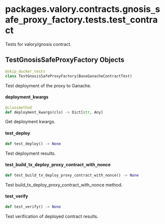 <a id="packages.valory.contracts.gnosis_safe_proxy_factory.tests.test_contract"></a>

# packages.valory.contracts.gnosis`_`safe`_`proxy`_`factory.tests.test`_`contract

Tests for valory/gnosis contract.

<a id="packages.valory.contracts.gnosis_safe_proxy_factory.tests.test_contract.TestGnosisSafeProxyFactory"></a>

## TestGnosisSafeProxyFactory Objects

```python
@skip_docker_tests
class TestGnosisSafeProxyFactory(BaseGanacheContractTest)
```

Test deployment of the proxy to Ganache.

<a id="packages.valory.contracts.gnosis_safe_proxy_factory.tests.test_contract.TestGnosisSafeProxyFactory.deployment_kwargs"></a>

#### deployment`_`kwargs

```python
@classmethod
def deployment_kwargs(cls) -> Dict[str, Any]
```

Get deployment kwargs.

<a id="packages.valory.contracts.gnosis_safe_proxy_factory.tests.test_contract.TestGnosisSafeProxyFactory.test_deploy"></a>

#### test`_`deploy

```python
def test_deploy() -> None
```

Test deployment results.

<a id="packages.valory.contracts.gnosis_safe_proxy_factory.tests.test_contract.TestGnosisSafeProxyFactory.test_build_tx_deploy_proxy_contract_with_nonce"></a>

#### test`_`build`_`tx`_`deploy`_`proxy`_`contract`_`with`_`nonce

```python
def test_build_tx_deploy_proxy_contract_with_nonce() -> None
```

Test build_tx_deploy_proxy_contract_with_nonce method.

<a id="packages.valory.contracts.gnosis_safe_proxy_factory.tests.test_contract.TestGnosisSafeProxyFactory.test_verify"></a>

#### test`_`verify

```python
def test_verify() -> None
```

Test verification of deployed contract results.

